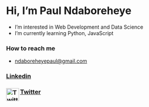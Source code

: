 # Hi, I’m Paul Ndaboreheye
- I’m interested in Web Development and Data Science
- I’m currently learning Python, JavaScript

### How to reach me
- ndaboreheyepaul@gmail.com
### [Linkedin](linkedin.com/in/paul-ndaboreheye-7408aa217)
### <img align="left" width="35" height="35" src="https://w7.pngwing.com/pngs/533/702/png-transparent-social-line-twitter-transparent-social-line-transparent-icon-thumbnail.png" alt="Twitter Transparent png images | PNGWing"> [Twitter](https://twitter.com/intetsu_n6)
<!---
intetsu2/intetsu2 is a ✨ special ✨ repository because its `README.md` (this file) appears on your GitHub profile.
You can click the Preview link to take a look at your changes.
--->

